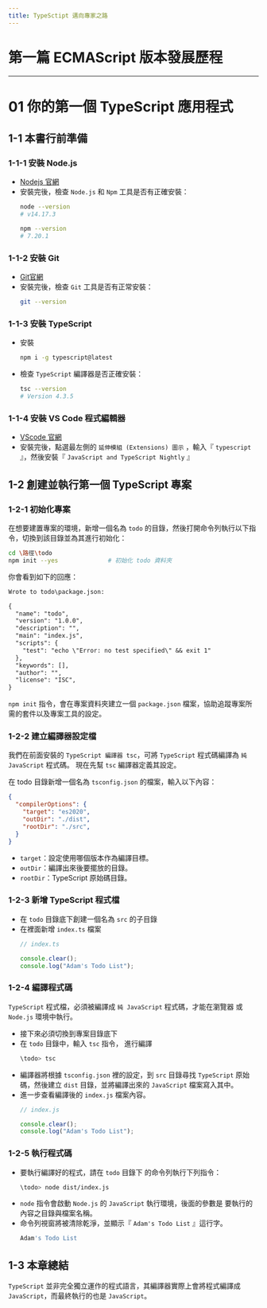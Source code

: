 ```yaml
---
title: TypeSctipt 邁向專家之路
---
```


# 第一篇 ECMAScript 版本發展歷程
---
# 01 你的第一個 TypeScript 應用程式

## 1-1 本書行前準備
### 1-1-1 安裝 Node.js
  - [Nodejs 官網](https://nodejs.org/en)
  - 安裝完後，檢查 `Node.js` 和 `Npm` 工具是否有正確安裝：
    ```sh
    node --version
    # v14.17.3

    npm --version
    # 7.20.1
    ```

### 1-1-2 安裝 Git
  - [Git官網](https://git-scm.com/)
  - 安裝完後，檢查 `Git` 工具是否有正常安裝：
    ```sh
    git --version
    ```

### 1-1-3 安裝 TypeScript
  - 安裝
    ```sh
    npm i -g typescript@latest
    ```
  - 檢查 `TypeScript` 編譯器是否正確安裝：
    ```sh
    tsc --version
    # Version 4.3.5
    ```

### 1-1-4 安裝 VS Code 程式編輯器
  - [VScode 官網](https://code.visualstudio.com/)
  - 安裝完後，點選最左側的 `延伸模組 (Extensions) 圖示` ，輸入『 `typescript` 』，然後安裝『 `JavaScript and TypeScript Nightly` 』

## 1-2 創建並執行第一個 TypeScript 專案
### 1-2-1 初始化專案
  在想要建置專案的環境，新增一個名為 `todo` 的目錄，然後打開命令列執行以下指令，切換到該目錄並為其進行初始化：
  ```sh
  cd \路徑\todo
  npm init --yes              # 初始化 todo 資料夾
  ```

  你會看到如下的回應：
  ```txt
  Wrote to todo\package.json:

  {
    "name": "todo",
    "version": "1.0.0",
    "description": "",
    "main": "index.js",
    "scripts": {
      "test": "echo \"Error: no test specified\" && exit 1"
    },
    "keywords": [],
    "author": "",
    "license": "ISC",
  }
  ```

  `npm init` 指令，會在專案資料夾建立一個 `package.json` 檔案，協助追蹤專案所需的套件以及專案工具的設定。

### 1-2-2 建立編譯器設定檔
  我們在前面安裝的 `TypeScript 編譯器 tsc`，可將 `TypeScript` 程式碼編譯為 `純 JavaScript` 程式碼。
  現在先幫 `tsc` 編譯器定義其設定。

  在 todo 目錄新增一個名為 `tsconfig.json` 的檔案，輸入以下內容：
  ```json
  {
    "compilerOptions": {
      "target": "es2020",
      "outDir": "./dist",
      "rootDir": "./src",
    }
  }
  ```

  - `target`：設定使用哪個版本作為編譯目標。
  - `outDir`：編譯出來後要擺放的目錄。
  - `rootDir`：TypeScript 原始碼目錄。

### 1-2-3 新增 TypeScript 程式檔
  - 在 `todo` 目錄底下創建一個名為 `src` 的子目錄
  - 在裡面新增 `index.ts` 檔案
    ```ts
    // index.ts

    console.clear();
    console.log("Adam's Todo List");
    ```

### 1-2-4 編譯程式碼
  `TypeScript` 程式檔，必須被編譯成 `純 JavaScript` 程式碼，才能在瀏覽器 或 `Node.js` 環境中執行。
  - 接下來必須切換到專案目錄底下
  - 在 `todo` 目錄中，輸入 `tsc` 指令， 進行編譯
    ```sh
    \todo> tsc
    ```
  - 編譯器將根據 `tsconfig.json` 裡的設定，到 `src` 目錄尋找 `TypeScript` 原始碼，然後建立 `dist` 目錄，並將編譯出來的 `JavaScript` 檔案寫入其中。
  - 進一步查看編譯後的 `index.js` 檔案內容。
    ```js
    // index.js

    console.clear();
    console.log("Adam's Todo List");
    ```

### 1-2-5 執行程式碼
  - 要執行編譯好的程式，請在 `todo` 目錄下 的命令列執行下列指令：
    ```sh
    \todo> node dist/index.js
    ```
  - `node` 指令會啟動 `Node.js` 的 `JavaScript` 執行環境，後面的參數是 要執行的內容之目錄與檔案名稱。
  - 命令列視窗將被清除乾淨，並顯示『 `Adam's Todo List` 』這行字。
    ```sh
    Adam's Todo List
    ```

## 1-3 本章總結
  `TypeScript` 並非完全獨立運作的程式語言，其編譯器實際上會將程式編譯成 `JavaScript`，而最終執行的也是 `JavaScript`。
